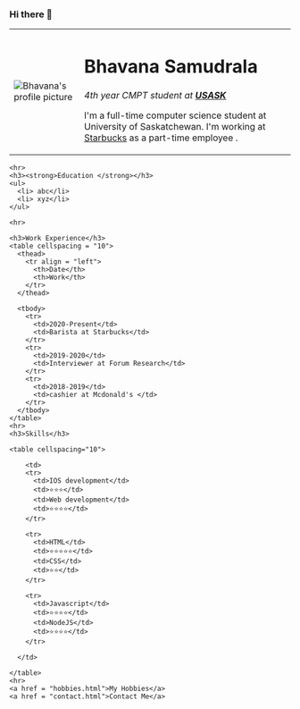 ### Hi there 👋

<!--
**BhavanaSamudrala/BhavanaSamudrala** is a ✨ _special_ ✨ repository because its `README.md` (this file) appears on your GitHub profile.

Here are some ideas to get you started:

- 🔭 I’m currently working on ...
- 🌱 I’m currently learning ...
- 👯 I’m looking to collaborate on ...
- 🤔 I’m looking for help with ...
- 💬 Ask me about ...
- 📫 How to reach me: ...
- 😄 Pronouns: ...
- ⚡ Fun fact: ...
-->
<!DOCTYPE html>
<html lang="en" dir="ltr">
  <head>
    <meta charset="utf-8">
    <title> Bhavana's Personal Site</title>
    <link rel="stylesheet" href="css/styles.css">
  </head>

  <body>
    <table cellspacing = "20">
      <tr>
        <td><img src="profilePicture.jpeg" alt="Bhavana's profile picture" ></td>
        <td>
          <h1>Bhavana Samudrala</h1>
        <p>
          <em>4th year CMPT student at <strong><a href="https://www.usask.ca">USASK</a> </strong></em>
        </p>
        <p>
          I'm a full-time computer science student at University of Saskatchewan. I'm working at
          <a href="https://www.starbucks.ca/?gclid=CjwKCAjwrqqSBhBbEiwAlQeqGu1kAnaLTJRqX-6UhNoAp_nK-dGWdvbqZ1s31757vLgl_hVPdWeIshoC4GEQAvD_BwE">Starbucks</a>
           as a part-time employee </a>.
        </p>
      </td>
      </tr>
    </table>

    <hr>
    <h3><strong>Education </strong></h3>
    <ul>
      <li> abc</li>
      <li> xyz</li>
    </ul>

    <hr>

    <h3>Work Experience</h3>
    <table cellspacing = "10">
      <thead>
        <tr align = "left">
          <th>Date</th>
          <th>Work</th>
        </tr>
      </thead>

      <tbody>
        <tr>
          <td>2020-Present</td>
          <td>Barista at Starbucks</td>
        </tr>
        <tr>
          <td>2019-2020</td>
          <td>Interviewer at Forum Research</td>
        </tr>
        <tr>
          <td>2018-2019</td>
          <td>cashier at Mcdonald's </td>
        </tr>
      </tbody>
    </table>
    <hr>
    <h3>Skills</h3>

    <table cellspacing="10">

        <td>
        <tr>
          <td>IOS development</td>
          <td>⭐⭐⭐</td>
          <td>Web development</td>
          <td>⭐⭐⭐⭐</td>
        </tr>

        <tr>
          <td>HTML</td>
          <td>⭐⭐⭐⭐⭐</td>
          <td>CSS</td>
          <td>⭐⭐</td>
        </tr>

        <tr>
          <td>Javascript</td>
          <td>⭐⭐⭐⭐</td>
          <td>NodeJS</td>
          <td>⭐⭐⭐⭐</td>
        </tr>

      </td>

    </table>
    <hr>
    <a href = "hobbies.html">My Hobbies</a>
    <a href = "contact.html">Contact Me</a>
  </body>
</html>
